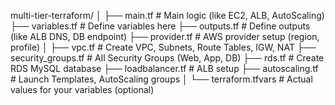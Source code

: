 multi-tier-terraform/
│
├── main.tf         # Main logic (like EC2, ALB, AutoScaling)
├── variables.tf    # Define variables here
├── outputs.tf      # Define outputs (like ALB DNS, DB endpoint)
├── provider.tf     # AWS provider setup (region, profile)
│
├── vpc.tf          # Create VPC, Subnets, Route Tables, IGW, NAT
├── security_groups.tf  # All Security Groups (Web, App, DB)
├── rds.tf          # Create RDS MySQL database
├── loadbalancer.tf # ALB setup
├── autoscaling.tf  # Launch Templates, AutoScaling groups
│
└── terraform.tfvars # Actual values for your variables (optional)
